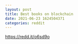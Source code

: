 ```yaml
--- 
layout: post 
title: Best books on blockchain 
date: 2021-06-23 1624504371 
categories: reddit 
--- 
```

https://redd.it/o6sd9o